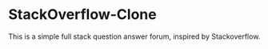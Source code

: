 # StackOverflow-Clone
This is a simple full stack question answer forum, inspired by Stackoverflow.
